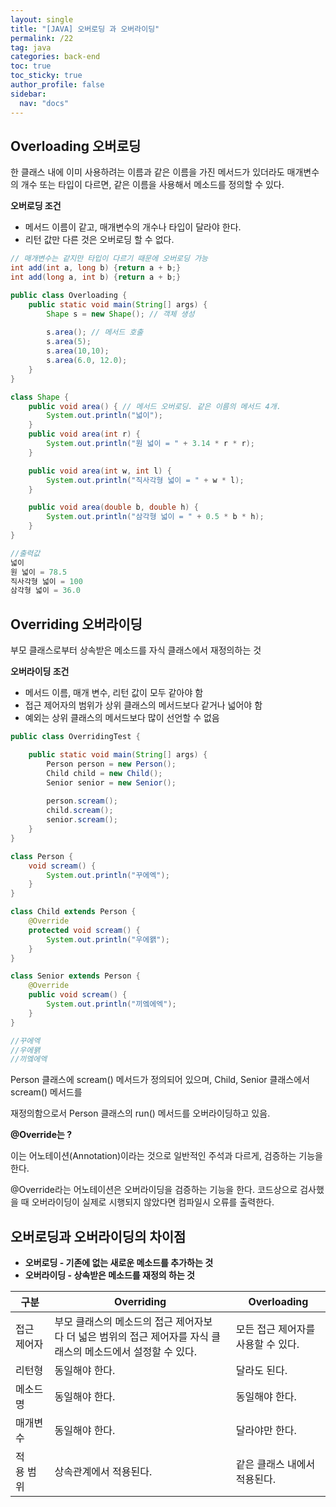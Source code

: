 ```yaml
---
layout: single
title: "[JAVA] 오버로딩 과 오버라이딩"
permalink: /22
tag: java
categories: back-end
toc: true
toc_sticky: true
author_profile: false
sidebar:
  nav: "docs"
---
```


## Overloading 오버로딩

한 클래스 내에 이미 사용하려는 이름과 같은 이름을 가진 메서드가 있더라도 매개변수의 개수 또는 타입이 다르면, 같은 이름을 사용해서 메소드를 정의할 수 있다.


**오버로딩 조건**

- 메서드 이름이 같고, 매개변수의 개수나 타입이 달라야 한다.
- 리턴 값만 다른 것은 오버로딩 할 수 없다.

```java
// 매개변수는 같지만 타입이 다르기 때문에 오버로딩 가능
int add(int a, long b) {return a + b;}
int add(long a, int b) {return a + b;}
```

```java
public class Overloading {
    public static void main(String[] args) {
        Shape s = new Shape(); // 객체 생성
 
        s.area(); // 메서드 호출
        s.area(5);
        s.area(10,10);
        s.area(6.0, 12.0);
    }
}

class Shape {
    public void area() { // 메서드 오버로딩. 같은 이름의 메서드 4개.
        System.out.println("넓이");
    }
    public void area(int r) {
        System.out.println("원 넓이 = " + 3.14 * r * r);
    }

    public void area(int w, int l) {
        System.out.println("직사각형 넓이 = " + w * l);
    }

    public void area(double b, double h) {
        System.out.println("삼각형 넓이 = " + 0.5 * b * h);
    }
}

//출력값
넓이
원 넓이 = 78.5
직사각형 넓이 = 100
삼각형 넓이 = 36.0
```

## Overriding 오버라이딩

부모 클래스로부터 상속받은 메소드를 자식 클래스에서 재정의하는 것


**오버라이딩 조건**

- 메서드 이름, 매개 변수, 리턴 값이 모두 같아야 함
- 접근 제어자의 범위가 상위 클래스의 메서드보다 같거나 넓어야 함
- 예외는 상위 클래스의 메서드보다 많이 선언할 수 없음

```java
public class OverridingTest {

	public static void main(String[] args) {
		Person person = new Person();
		Child child = new Child();
		Senior senior = new Senior();
		
		person.scream();
		child.scream();
		senior.scream();
	}
}

class Person {
	void scream() {
		System.out.println("꾸에엑");
	}
}

class Child extends Person {
	@Override
	protected void scream() {
		System.out.println("우에왥");
	}
}

class Senior extends Person {
	@Override
	public void scream() {
		System.out.println("끼엨에엑");
	}
}

//꾸에엑
//우에왥
//끼엨에엑
```

Person 클래스에 scream() 메서드가 정의되어 있으며, Child, Senior 클래스에서 scream() 메서드를 

재정의함으로서 Person 클래스의 run() 메서드를 오버라이딩하고 있음.

**@Override는 ?**

이는 어노테이션(Annotation)이라는 것으로 일반적인 주석과 다르게, 검증하는 기능을 한다.

@Override라는 어노테이션은 오버라이딩을 검증하는 기능을 한다.
코드상으로 검사했을 때 오버라이딩이 실제로 시행되지 않았다면 컴파일시 오류를 출력한다.


## 오버로딩과 오버라이딩의 차이점

- **오버로딩 - 기존에 없는 새로운 메소드를 추가하는 것**
- **오버라이딩 - 상속받은 메소드를 재정의 하는 것**

| 구분 | Overriding | Overloading |
| --- | --- | --- |
| 접근 제어자 | 부모 클래스의 메소드의 접근 제어자보다 더 넓은 범위의 접근 제어자를 자식 클래스의 메소드에서 설정할 수 있다. | 모든 접근 제어자를 사용할 수 있다. |
| 리턴형 | 동일해야 한다. | 달라도 된다. |
| 메소드명 | 동일해야 한다. | 동일해야 한다. |
| 매개변수 | 동일해야 한다. | 달라야만 한다. |
| 적용 범위 | 상속관계에서 적용된다. | 같은 클래스 내에서 적용된다. |
